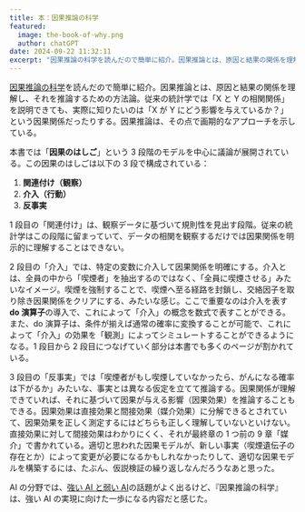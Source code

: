 ```yaml
---
title: 本：因果推論の科学
featured:
  image: the-book-of-why.png
  author: chatGPT
date: 2024-09-22 11:32:11
excerpt: "因果推論の科学を読んだので簡単に紹介。因果推論とは、原因と結果の関係を理解し、それを推論するための方法論。従来の統計学では「XとYの相関関係」を説明できても、実際に知りたいのは「XがYにどう影響を与えているか？」という因果関係だったりする。因果推論は、その点で画期的なアプローチを示している。"
---
```


[因果推論の科学](https://amzn.to/3XQ5Zvv)を読んだので簡単に紹介。因果推論とは、原因と結果の関係を理解し、それを推論するための方法論。従来の統計学では「X と Y の相関関係」を説明できても、実際に知りたいのは「X が Y にどう影響を与えているか？」という因果関係だったりする。因果推論は、その点で画期的なアプローチを示している。

本書では「<strong>因果のはしご</strong>」という 3 段階のモデルを中心に議論が展開されている。この因果のはしごは以下の 3 段で構成されている：

1. **関連付け（観察）**
2. **介入（行動）**
3. **反事実**

1 段目の「関連付け」は、観察データに基づいて規則性を見出す段階。従来の統計学はこの段階に留まっていて、データの相関を観察するだけでは因果関係を明示的に理解することはできない。

2 段目の「介入」では、特定の変数に介入して因果関係を明確にする。介入とは、全員の中から「喫煙者」を抽出するのではなく、「全員に喫煙させる」みたいなイメージ。喫煙を強制することで、喫煙へ至る経路を封鎖し、交絡因子を取り除き因果関係をクリアにする、みたいな感じ。ここで重要なのは介入を表す**do 演算子**の導入で、これによって「介入」の概念を数式で表すことができる。また、do 演算子は、条件が揃えば通常の確率に変換することが可能で、これによって「介入」の効果を「観測」によってシミュレートすることができるようになる。1 段目から 2 段目につなげていく部分は本書でも多くのページが割かれている。

3 段目の「反事実」では「喫煙者がもし喫煙していなかったら、がんになる確率は下がるか」みたいな、事実とは異なる仮定を立てて推論する。因果関係が理解できていれば、それに基づいて因果が与える影響（因果効果）を推論することもできる。因果効果は直接効果と間接効果（媒介効果）に分解できるとされていて、因果効果を正しく測定するにはどちらも正しく理解していないといけない。直接効果に対して間接効果はわかりにくく、それが最終章の 1 つ前の 9 章「媒介」で書かれている。適切と思われた因果モデルが、新しい事実（喫煙遺伝子の存在とか）によって変更が必要になるかもしれなかったりして、適切な因果モデルを構築するには、たぶん、仮説検証の繰り返しなんだろうなあと思った。

AI の分野では、[強い AI と弱い AI](https://ja.wikipedia.org/wiki/%E5%BC%B7%E3%81%84AI%E3%81%A8%E5%BC%B1%E3%81%84AI)の話題がよく出るけど、『因果推論の科学』は、強い AI の実現に向けた一歩になる内容だと感じた。
